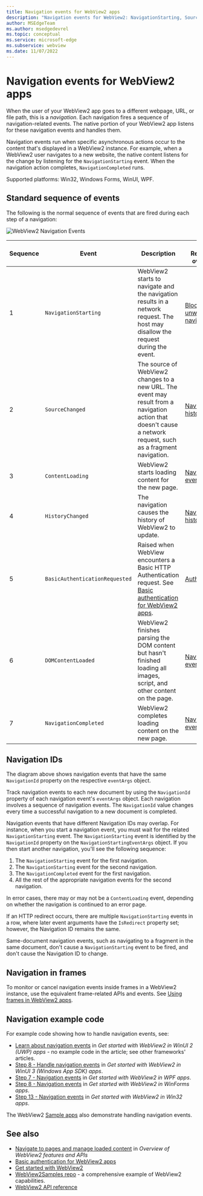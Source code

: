 ```yaml
---
title: Navigation events for WebView2 apps
description: "Navigation events for WebView2: NavigationStarting, SourceChanged, ContentLoading, HistoryChanged, DOMContentLoaded, and NavigationCompleted."
author: MSEdgeTeam
ms.author: msedgedevrel
ms.topic: conceptual
ms.service: microsoft-edge
ms.subservice: webview
ms.date: 11/07/2022
---
```

# Navigation events for WebView2 apps

When the user of your WebView2 app goes to a different webpage, URL, or file path, this is a _navigation_.  Each navigation fires a sequence of navigation-related events.  The native portion of your WebView2 app listens for these navigation events and handles them.

Navigation events run when specific asynchronous actions occur to the content that's displayed in a WebView2 instance.  For example, when a WebView2 user navigates to a new website, the native content listens for the change by listening for the `NavigationStarting` event.  When the navigation action completes, `NavigationCompleted` runs.


<!--
maintenance links (keep, to keep sections' content sync'd)
This, main page:
* [Navigation events for WebView2 apps](../concepts/navigation-events.md) - main copy; update it and then propagate/copy to these h2 sections:
Derivative copies of this page's content, or links to this page:
* [Get started with WebView2 in Win32 apps](../get-started/win32.md#step-12---navigation-events)
* [Get started with WebView2 in WinForms apps](../get-started/winforms.md#step-7---navigation-events)
* [Get started with WebView2 in WinUI 2 (UWP) apps](../get-started/winui2.md#step-7---navigation-events)
* [Get started with WebView2 in WinUI 3 (Windows App SDK) apps](../get-started/winui.md#step-7---navigation-events)
* [Get started with WebView2 in WPF apps](../get-started/wpf.md#step-6---navigation-events)
-->

Supported platforms: Win32, Windows Forms, WinUI, WPF.


<!-- ====================================================================== -->
## Standard sequence of events

The following is the normal sequence of events that are fired during each step of a navigation:

![WebView2 Navigation Events](./navigation-events-images/navigation-graph.png)

| Sequence | Event | Description | API Reference overview |
|---|---|---|---|
| 1 | `NavigationStarting` |  WebView2 starts to navigate and the navigation results in a network request.  The host may disallow the request during the event. | [Block unwanted navigating](./overview-features-apis.md#block-unwanted-navigating) |
| 2 | `SourceChanged` |  The source of WebView2 changes to a new URL.<!--todo: clarify-->  The event may result from a navigation action that doesn't cause a network request, such as a fragment<!--todo: anchor?--> navigation. | [Navigation history](./overview-features-apis.md#navigation-history) |
| 3 | `ContentLoading` |  WebView2 starts loading content for the new page. | [Navigation events](./overview-features-apis.md#navigation-events) |
| 4 | `HistoryChanged` |  The navigation causes the history of WebView2 to update. | [Navigation history](./overview-features-apis.md#navigation-history) |
| 5 | `BasicAuthenticationRequested` |  Raised when WebView encounters a Basic HTTP Authentication request.  See [Basic authentication for WebView2 apps](./basic-authentication.md). | [Authentication](./overview-features-apis.md#authentication) |
| 6 | `DOMContentLoaded` |  WebView2 finishes parsing the DOM content but hasn't finished loading all images, script, and other content on the page. | [Navigation events](./overview-features-apis.md#navigation-events) |
| 7 | `NavigationCompleted` |  WebView2 completes loading content on the new page. | [Navigation events](./overview-features-apis.md#navigation-events) |


<!-- ====================================================================== -->
## Navigation IDs

The diagram above shows navigation events that have the same `NavigationId` property on the respective `eventArgs` object.

Track navigation events to each new document by using the `NavigationId` property of each navigation event's `eventArgs` object.  Each navigation involves a sequence of navigation events.  The `NavigationId` value changes every time a successful navigation to a new document is completed.

Navigation events that have different Navigation IDs may overlap.  For instance, when you start a navigation event, you must wait for the related `NavigationStarting` event.  The `NavigationStarting` event is identified by the `NavigationId` property on the `NavigationStartingEventArgs` object.  If you then start another navigation, you'll see the following sequence:
1. The `NavigationStarting` event for the first navigation.
1. The `NavigationStarting` event for the second navigation.
1. The `NavigationCompleted` event for the first navigation.
1. All the rest of the appropriate navigation events for the second navigation.

In error cases, there may or may not be a `ContentLoading` event, depending on whether the navigation is continued to an error page.

If an HTTP redirect occurs, there are multiple `NavigationStarting` events in a row, where later event arguments have the `IsRedirect` property set; however, the Navigation ID remains the same.

Same-document navigation events, such as navigating to a fragment in the same document, don't cause a `NavigationStarting` event to be fired, and don't cause the Navigation ID to change.


<!-- ====================================================================== -->
## Navigation in frames

To monitor or cancel navigation events inside frames in a WebView2 instance, use the equivalent frame-related APIs and events.  See [Using frames in WebView2 apps](./frames.md).


<!-- ====================================================================== -->
## Navigation example code

For example code showing how to handle navigation events, see:
* [Learn about navigation events](../get-started/winui2.md#learn-about-navigation-events) in _Get started with WebView2 in WinUI 2 (UWP) apps_ - no example code in the article; see other frameworks' articles.
* [Step 8 - Handle navigation events](../get-started/winui.md#step-8---handle-navigation-events) in _Get started with WebView2 in WinUI 3 (Windows App SDK) apps_.
* [Step 7 - Navigation events](../get-started/wpf.md#step-7---navigation-events) in _Get started with WebView2 in WPF apps_.
* [Step 8 - Navigation events](../get-started/winforms.md#step-8---navigation-events) in _Get started with WebView2 in WinForms apps_.
* [Step 13 - Navigation events](../get-started/win32.md#step-13---navigation-events) in _Get started with WebView2 in Win32 apps_.

The WebView2 [Sample apps](../code-samples-links.md) also demonstrate handling navigation events.


<!-- ====================================================================== -->
## See also

* [Navigate to pages and manage loaded content](./overview-features-apis.md#navigate-to-pages-and-manage-loaded-content) in _Overview of WebView2 features and APIs_
* [Basic authentication for WebView2 apps](./basic-authentication.md)
* [Get started with WebView2](../get-started/get-started.md)
* [WebView2Samples repo](https://github.com/MicrosoftEdge/WebView2Samples) - a comprehensive example of WebView2 capabilities.
* [WebView2 API reference](/dotnet/api/microsoft.web.webview2.wpf.webview2)
